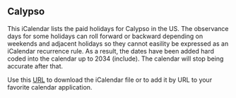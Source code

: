 ## Calypso

This iCalendar lists the paid holidays for Calypso in the US. The observance days for some holidays can roll forward or backward depending on weekends and adjacent holidays so they cannot easility be expressed as an iCalendar recurrence rule. As a result, the dates have been added hard coded into the calendar up to 2034 (include). The calendar will stop being accurate after that.

Use this [URL](https://raw.githubusercontent.com/thomasleplus/calendars/master/calypso.ics) to download the iCalendar file or to add it by URL to your favorite calendar application.

